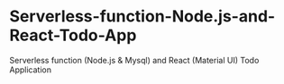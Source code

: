 # Serverless-function-Node.js-and-React-Todo-App
Serverless function (Node.js &amp; Mysql) and React (Material UI) Todo Application
